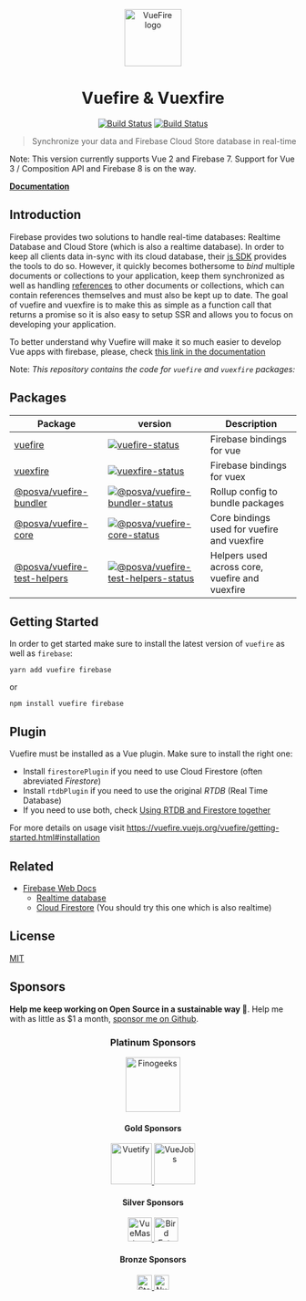 <p align="center"><a href="https://vuefire.vuejs.org" target="_blank" rel="noopener noreferrer"><img width="100" src="https://vuefire.vuejs.org/vuefire-logo.svg" alt="VueFire logo"></a></p>

<h1 align="center">Vuefire & Vuexfire</h1>
<p align="center">
  <a href="https://circleci.com/gh/vuejs/vuefire"><img src="https://badgen.net/circleci/github/vuejs/vuefire" alt="Build Status"></a>
  <a href="https://codecov.io/github/vuejs/vuefire"><img src="https://badgen.net/codecov/c/github/vuejs/vuefire" alt="Build Status"></a>
</p>

> Synchronize your data and Firebase Cloud Store database in real-time

Note: This version currently supports Vue 2 and Firebase 7. Support for Vue 3 / Composition API and Firebase 8 is on the way.

[**Documentation**](https://vuefire.vuejs.org)

## Introduction

Firebase provides two solutions to handle real-time databases: Realtime Database
and Cloud Store (which is also a realtime database). In order to keep all
clients data in-sync with its cloud database, their [js
SDK](https://firebase.google.com/docs/firestore/quickstart) provides the tools
to do so. However, it quickly becomes bothersome to _bind_ multiple documents or
collections to your application, keep them synchronized as well as handling
[references](https://firebase.google.com/docs/firestore/manage-data/data-types)
to other documents or collections, which can contain references themselves and
must also be kept up to date. The goal of vuefire and vuexfire is to make this
as simple as a function call that returns a promise so it is also easy to setup
SSR and allows you to focus on developing your application.

To better understand why Vuefire will make it so much easier to develop Vue apps
with firebase, please, check [this link in the
documentation](https://vuefire.vuejs.org/vuefire/#why)

Note: _This repository contains the code for `vuefire` and `vuexfire` packages:_

## Packages

| Package                        | version                                                                       | Description                                    |
| ------------------------------ | ----------------------------------------------------------------------------- | ---------------------------------------------- |
| [vuefire]                      | [![vuefire-status]][vuefire-package]                                          | Firebase bindings for vue                      |
| [vuexfire]                     | [![vuexfire-status]][vuexfire-package]                                        | Firebase bindings for vuex                     |
| [\@posva/vuefire-bundler]      | [![@posva/vuefire-bundler-status]][\@posva/vuefire-bundler-package]           | Rollup config to bundle packages               |
| [\@posva/vuefire-core]         | [![@posva/vuefire-core-status]][\@posva/vuefire-core-package]                 | Core bindings used for vuefire and vuexfire    |
| [\@posva/vuefire-test-helpers] | [![@posva/vuefire-test-helpers-status]][\@posva/vuefire-test-helpers-package] | Helpers used across core, vuefire and vuexfire |

[vuefire]: packages/vuefire
[vuexfire]: packages/vuexfire
[\@posva/vuefire-bundler]: packages/@posva/vuefire-bundler
[\@posva/vuefire-core]: packages/@posva/vuefire-core
[\@posva/vuefire-test-helpers]: packages/@posva/vuefire-test-helpers
[vuefire-status]: https://badgen.net/npm/v/vuefire
[vuexfire-status]: https://badgen.net/npm/v/vuexfire
[@posva/vuefire-bundler-status]: https://badgen.net/npm/v/@posva/vuefire-bundler
[@posva/vuefire-core-status]: https://badgen.net/npm/v/@posva/vuefire-core
[@posva/vuefire-test-helpers-status]: https://badgen.net/npm/v/@posva/vuefire-test-helpers
[vuefire-package]: https://npmjs.com/package/vuefire
[vuexfire-package]: https://npmjs.com/package/vuexfire
[\@posva/vuefire-bundler-package]: https://npmjs.com/package/@posva/vuefire-bundler
[\@posva/vuefire-core-package]: https://npmjs.com/package/@posva/vuefire-core
[\@posva/vuefire-test-helpers-package]: https://npmjs.com/package/@posva/vuefire-test-helpers

## Getting Started


In order to get started make sure to install the latest version of `vuefire` as well as `firebase`:

``yarn add vuefire firebase``

or

``npm install vuefire firebase``

## Plugin

Vuefire must be installed as a Vue plugin. Make sure to install the right one:

* Install `firestorePlugin` if you need to use Cloud Firestore (often abreviated *Firestore*)
* Install `rtdbPlugin` if you need to use the original *RTDB* (Real Time Database)
* If you need to use both, check [Using RTDB and Firestore together](https://vuefire.vuejs.org/cookbook/rtdb-and-firestore.html)

For more details on usage visit https://vuefire.vuejs.org/vuefire/getting-started.html#installation

## Related

- [Firebase Web Docs](https://firebase.google.com/docs/web/setup)
  - [Realtime database](https://firebase.google.com/docs/database/)
  - [Cloud Firestore](https://firebase.google.com/docs/firestore/) (You should try this one which is also realtime)

## License

[MIT](http://opensource.org/licenses/MIT)

## Sponsors

**Help me keep working on Open Source in a sustainable way 🚀**. Help me with as little as \$1 a month, [sponsor me on Github](https://github.com/sponsors/posva).

<!--sponsors start-->
<h3 align="center">Platinum Sponsors</h3>
  <p align="center">
    <a href="https://www.finclip.com/#/home?from=vue" target="_blank" rel="noopener noreferrer">
      <picture>
        <source srcset="https://posva-sponsors.pages.dev/logos/fincliplogo_white_svg.svg" media="(prefers-color-scheme: dark)" height="96px" alt="Finogeeks" />
        <img src="https://posva-sponsors.pages.dev/logos/fincliplogo_black_svg.svg" height="96px" alt="Finogeeks" />
      </picture>
    </a>
  </p>

<h4 align="center">Gold Sponsors</h4>
  <p align="center">
    <a href="https://www.vuetifyjs.com/" target="_blank" rel="noopener noreferrer">
      <picture>
        <source srcset="https://posva-sponsors.pages.dev/logos/vuetify-logo-dark-text.svg" media="(prefers-color-scheme: dark)" height="72px" alt="Vuetify" />
        <img src="https://posva-sponsors.pages.dev/logos/vuetify-logo-light-text.svg" height="72px" alt="Vuetify" />
      </picture>
    </a>
    <a href="https://vuejobs.com/?utm_source=vuerouter&utm_campaign=sponsor" target="_blank" rel="noopener noreferrer">
      <picture>
        <source srcset="https://posva-sponsors.pages.dev/logos/vuejobs.svg" media="(prefers-color-scheme: dark)" height="72px" alt="VueJobs" />
        <img src="https://posva-sponsors.pages.dev/logos/vuejobs.svg" height="72px" alt="VueJobs" />
      </picture>
    </a>
  </p>

<h4 align="center">Silver Sponsors</h4>
  <p align="center">
    <a href="https://www.vuemastery.com/" target="_blank" rel="noopener noreferrer">
      <picture>
        <source srcset="https://posva-sponsors.pages.dev/logos/vuemastery-dark.png" media="(prefers-color-scheme: dark)" height="42px" alt="VueMastery" />
        <img src="https://posva-sponsors.pages.dev/logos/vuemastery-light.svg" height="42px" alt="VueMastery" />
      </picture>
    </a>
    <a href="https://birdeatsbug.com/?utm_source=vuerouter&utm_medium=sponsor&utm_campaign=silver" target="_blank" rel="noopener noreferrer">
      <picture>
        <source srcset="https://posva-sponsors.pages.dev/logos/birdeatsbug-light.svg" media="(prefers-color-scheme: dark)" height="42px" alt="Bird Eats Bug" />
        <img src="https://posva-sponsors.pages.dev/logos/birdeatsbug-dark.svg" height="42px" alt="Bird Eats Bug" />
      </picture>
    </a>
  </p>

<h4 align="center">Bronze Sponsors</h4>
  <p align="center">
    <a href="https://storyblok.com" target="_blank" rel="noopener noreferrer">
      <picture>
        <source srcset="https://posva-sponsors.pages.dev/logos/storyblok.png" media="(prefers-color-scheme: dark)" height="26px" alt="Storyblok" />
        <img src="https://posva-sponsors.pages.dev/logos/storyblok.png" height="26px" alt="Storyblok" />
      </picture>
    </a>
    <a href="https://nuxtjs.org" target="_blank" rel="noopener noreferrer">
      <picture>
        <source srcset="https://posva-sponsors.pages.dev/logos/nuxt-dark.svg" media="(prefers-color-scheme: dark)" height="26px" alt="NuxtJS" />
        <img src="https://posva-sponsors.pages.dev/logos/nuxt-light.svg" height="26px" alt="NuxtJS" />
      </picture>
    </a>
  </p>
<!--sponsors end-->
